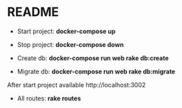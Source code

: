 # README

* Start project: **docker-compose up**
* Stop project: **docker-compose down**

* Create db: **docker-compose run web rake db:create**
* Migrate db: **docker-compose run web rake db:migrate**

After start project available http://localhost:3002

* All routes: **rake routes**